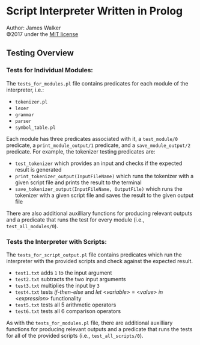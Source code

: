 # Script Interpreter Written in Prolog  
Author: James Walker  
©2017 under the [MIT license]  

## Testing Overview  

### Tests for Individual Modules:  
The `tests_for_modules.pl` file contains predicates for each module of the interpreter, i.e.:  
- `tokenizer.pl`  
- `lexer`  
- `grammar`  
- `parser`  
- `symbol_table.pl`  

Each module has three predicates associated with it, a `test_module/0` predicate, a `print_module_output/1` predicate, and a `save_module_output/2` predicate. For example, the tokenizer testing predicates are:  
- `test_tokenizer` which provides an input and checks if the expected result is generated  
- `print_tokenizer_output(InputFileName)` which runs the tokenizer with a given script file and prints the result to the terminal  
- `save_tokenizer_output(InputFileName, OutputFile)` which runs the tokenizer with a given script file and saves the result to the given output file  

There are also additional auxilliary functions for producing relevant outputs and a predicate that runs the test for every module (i.e., `test_all_modules/0`).  

### Tests the Interpreter with Scripts:  
The `tests_for_script_output.pl` file contains predicates which run the interpreter with the provided scripts and check against the expected result.  
- `test1.txt` adds `1` to the input argument  
- `test2.txt` subtracts the two input arguments  
- `test3.txt` multiplies the input by `3`  
- `test4.txt` tests _if-then-else_ and _let_ <_variable_> = <_value_> _in_ <_expression_> functionality  
- `test5.txt` tests all 5 arithmetic operators  
- `test6.txt` tests all 6 comparison operators  

As with the `tests_for_modules.pl` file, there are additional auxilliary functions for producing relevant outputs and a predicate that runs the tests for all of the provided scripts (i.e., `test_all_scripts/0`).  

[MIT license]: http://www.opensource.org/licenses/mit-license.php  
